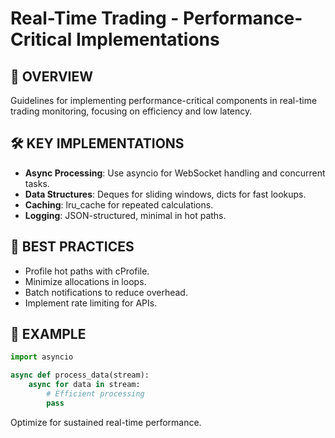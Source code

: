 # Real-Time Trading - Performance-Critical Implementations

## 🎯 OVERVIEW

Guidelines for implementing performance-critical components in real-time trading monitoring, focusing on efficiency and low latency.

## 🛠️ KEY IMPLEMENTATIONS

- **Async Processing**: Use asyncio for WebSocket handling and concurrent tasks.
- **Data Structures**: Deques for sliding windows, dicts for fast lookups.
- **Caching**: lru_cache for repeated calculations.
- **Logging**: JSON-structured, minimal in hot paths.

## 📜 BEST PRACTICES

- Profile hot paths with cProfile.
- Minimize allocations in loops.
- Batch notifications to reduce overhead.
- Implement rate limiting for APIs.

## 🚀 EXAMPLE

```python
import asyncio

async def process_data(stream):
    async for data in stream:
        # Efficient processing
        pass
```

Optimize for sustained real-time performance.